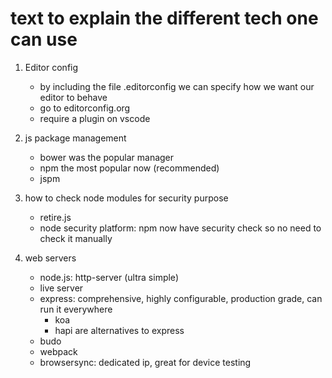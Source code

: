 # text to explain the different tech one can use

1. Editor config
    * by including the file .editorconfig we can specify how we want our
        editor to behave
    * go to editorconfig.org
    * require a plugin on vscode

2. js package management
    * bower was the popular manager
    * npm the most popular now (recommended)
    * jspm

3. how to check node modules for security purpose
    * retire.js
    * node security platform: npm now have security check so no need to check it manually

4. web servers
      * node.js: http-server (ultra simple)
      * live server
      * express: comprehensive, highly configurable, production grade, can run it everywhere
        * koa
        * hapi
        are alternatives to express
      * budo
      * webpack
      * browsersync: dedicated ip, great for device testing
